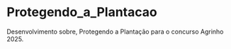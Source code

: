 # Protegendo_a_Plantacao
Desenvolvimento sobre, Protegendo a Plantação para o concurso Agrinho 2025.
